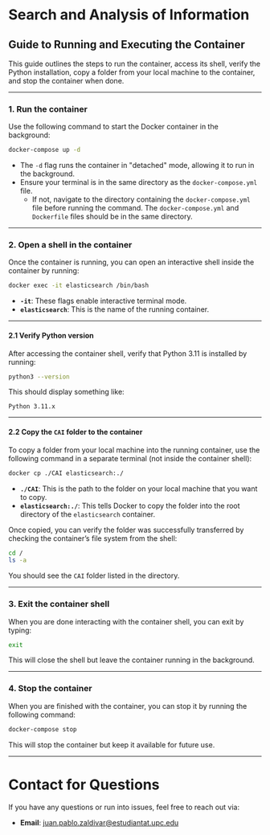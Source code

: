 # Search and Analysis of Information
## Guide to Running and Executing the Container

This guide outlines the steps to run the container, access its shell, verify the Python installation, copy a folder from your local machine to the container, and stop the container when done.

---

### 1. Run the container

Use the following command to start the Docker container in the background:

```bash
docker-compose up -d
```

- The `-d` flag runs the container in "detached" mode, allowing it to run in the background.
- Ensure your terminal is in the same directory as the `docker-compose.yml` file.
  - If not, navigate to the directory containing the `docker-compose.yml` file before running the command. The `docker-compose.yml` and `Dockerfile` files should be in the same directory.
---

### 2. Open a shell in the container

Once the container is running, you can open an interactive shell inside the container by running:

```bash
docker exec -it elasticsearch /bin/bash
```

- **`-it`**: These flags enable interactive terminal mode.
- **`elasticsearch`**: This is the name of the running container.

---

#### 2.1 Verify Python version

After accessing the container shell, verify that Python 3.11 is installed by running:

```bash
python3 --version
```

This should display something like:

```
Python 3.11.x
```

---

#### 2.2 Copy the `CAI` folder to the container

To copy a folder from your local machine into the running container, use the following command in a separate terminal (not inside the container shell):

```bash
docker cp ./CAI elasticsearch:./
```

- **`./CAI`**: This is the path to the folder on your local machine that you want to copy.
- **`elasticsearch:./`**: This tells Docker to copy the folder into the root directory of the `elasticsearch` container.

Once copied, you can verify the folder was successfully transferred by checking the container’s file system from the shell:

```bash
cd /
ls -a
```

You should see the `CAI` folder listed in the directory.

---

### 3. Exit the container shell

When you are done interacting with the container shell, you can exit by typing:

```bash
exit
```

This will close the shell but leave the container running in the background.

---

### 4. Stop the container

When you are finished with the container, you can stop it by running the following command:

```bash
docker-compose stop
```

This will stop the container but keep it available for future use.

---

# Contact for Questions

If you have any questions or run into issues, feel free to reach out via:

- **Email**: juan.pablo.zaldivar@estudiantat.upc.edu